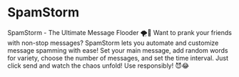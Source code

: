 # SpamStorm
SpamStorm - The Ultimate Message Flooder 🌪️💬    Want to prank your friends with non-stop messages? SpamStorm lets you automate and customize message spamming with ease! Set your main message, add random words for variety, choose the number of messages, and set the time interval. Just click send and watch the chaos unfold! Use responsibly! 😈😂
